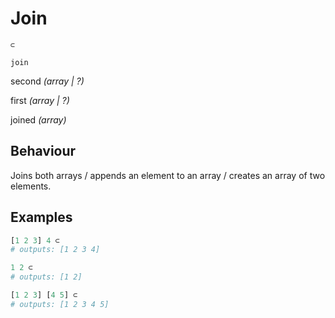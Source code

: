 # Join
<deflist type="narrow">
    <def title="Symbol">
        <code>⊂</code>
    </def>
    <def title="Names">
        <p><code>join</code></p>
    </def>
    <def title="Arguments">
        <p id="arg_second">second <i>(array | ?)</i></p>
        <p id="arg_first">first <i>(array | ?)</i></p>
    </def>
    <def title="Output">
        <p id="out">joined <i>(array)</i></p>
    </def>
</deflist>

## Behaviour
Joins both arrays / appends an element to an array / creates an array of two elements.

## Examples
```Python
[1 2 3] 4 ⊂
# outputs: [1 2 3 4]
```
```Python
1 2 ⊂
# outputs: [1 2]
```
```Python
[1 2 3] [4 5] ⊂
# outputs: [1 2 3 4 5]
```